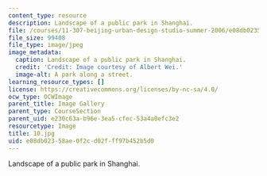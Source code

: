 ```yaml
---
content_type: resource
description: Landscape of a public park in Shanghai.
file: /courses/11-307-beijing-urban-design-studio-summer-2006/e08db02358ae0f2cd02fff97b452b5d0_10.jpg
file_size: 99408
file_type: image/jpeg
image_metadata:
  caption: Landscape of a public park in Shanghai.
  credit: 'Credit: Image courtesy of Albert Wei.'
  image-alt: A park along a street.
learning_resource_types: []
license: https://creativecommons.org/licenses/by-nc-sa/4.0/
ocw_type: OCWImage
parent_title: Image Gallery
parent_type: CourseSection
parent_uid: e230c63a-b96e-3ea5-cfec-53a4a0efc3e2
resourcetype: Image
title: 10.jpg
uid: e08db023-58ae-0f2c-d02f-ff97b452b5d0
---
```

Landscape of a public park in Shanghai.